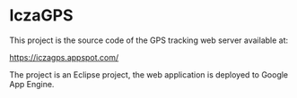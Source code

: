 # IczaGPS

This project is the source code of the GPS tracking web server available at:

https://iczagps.appspot.com/

The project is an Eclipse project, the  web application is deployed to Google App Engine.